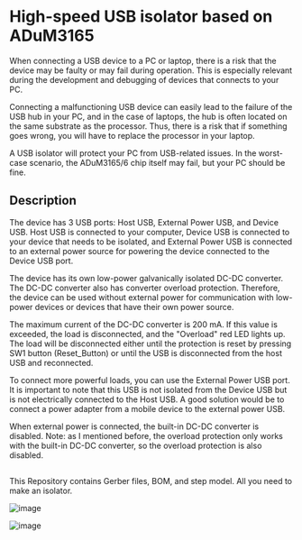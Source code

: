 # High-speed USB isolator based on ADuM3165

When connecting a USB device to a PC or laptop, there is a risk that the device may be faulty or may fail during operation. This is especially relevant during the development and debugging of devices that connects to your PC.

Connecting a malfunctioning USB device can easily lead to the failure of the USB hub in your PC, and in the case of laptops, the hub is often located on the same substrate as the processor. Thus, there is a risk that if something goes wrong, you will have to replace the processor in your laptop.

A USB isolator will protect your PC from USB-related issues. In the worst-case scenario, the ADuM3165/6 chip itself may fail, but your PC should be fine.

## Description
The device has 3 USB ports: Host USB, External Power USB, and Device USB.
Host USB is connected to your computer, Device USB is connected to your device that needs to be isolated, and External Power USB is connected to an external power source for powering the device connected to the Device USB port.

The device has its own low-power galvanically isolated DC-DC converter. The DC-DC converter also has converter overload protection. Therefore, the device can be used without external power for communication with low-power devices or devices that have their own power source.

The maximum current of the DC-DC converter is 200 mA. If this value is exceeded, the load is disconnected, and the "Overload" red LED lights up. The load will be disconnected either until the protection is reset by pressing SW1 button (Reset_Button) or until the USB is disconnected from the host USB and reconnected. 

To connect more powerful loads, you can use the External Power USB port. It is important to note that this USB is not isolated from the Device USB but is not electrically connected to the Host USB. A good solution would be to connect a power adapter from a mobile device to the external power USB.

When external power is connected, the built-in DC-DC converter is disabled. Note: as I mentioned before, the overload protection only works with the built-in DC-DC converter, so the overload protection is also disabled.

##

This Repository contains Gerber files, BOM, and step model. All you need to make an isolator. 

![image](https://github.com/Fominsky/HIGH-SPEED-USB-ISOLATOR/assets/15094757/9cb8d0ad-a32b-41e1-ab38-f9632be99db0)

![image](https://github.com/Fominsky/HIGH-SPEED-USB-ISOLATOR/assets/15094757/b6b3f7d4-25cf-4645-93da-ea336e3d3777)



